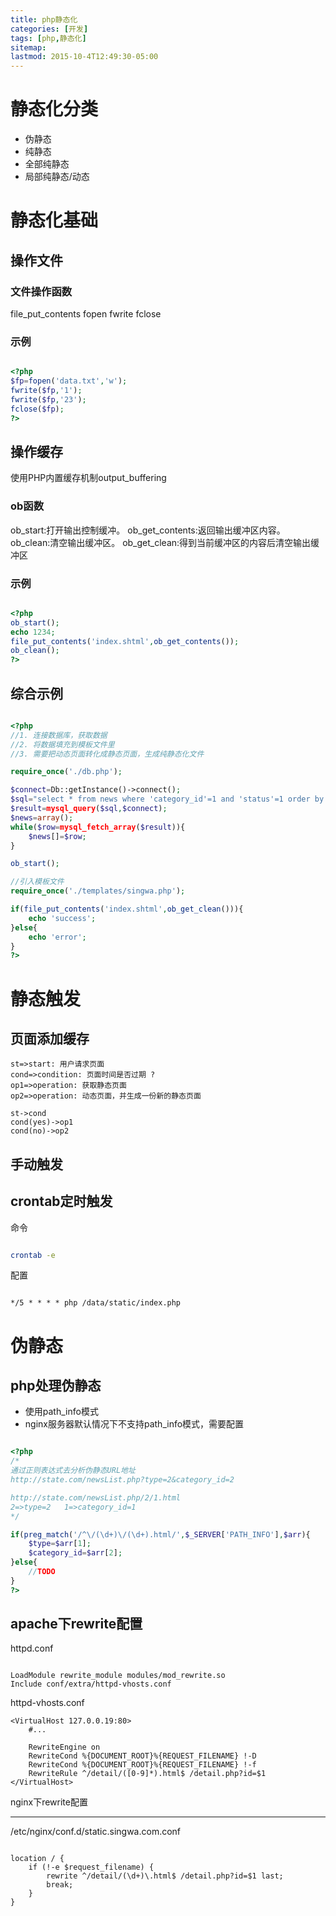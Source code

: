 ```yaml
---
title: php静态化
categories: [开发]
tags: [php,静态化]
sitemap:
lastmod: 2015-10-4T12:49:30-05:00
---
```



静态化分类
===========================

* 伪静态
* 纯静态
 * 全部纯静态
 * 局部纯静态/动态



静态化基础
===========================


操作文件
------------------

### 文件操作函数

file_put_contents
fopen
fwrite
fclose

### 示例

```php

<?php
$fp=fopen('data.txt','w');
fwrite($fp,'1');
fwrite($fp,'23');
fclose($fp);
?>

```



操作缓存 
--------------------

使用PHP内置缓存机制output_buffering


### ob函数

ob_start:打开输出控制缓冲。
ob_get_contents:返回输出缓冲区内容。
ob_clean:清空输出缓冲区。
ob_get_clean:得到当前缓冲区的内容后清空输出缓冲区


### 示例

```php

<?php
ob_start();
echo 1234;
file_put_contents('index.shtml',ob_get_contents());
ob_clean();
?>

```


综合示例
---------------------


```php

<?php
//1. 连接数据库，获取数据
//2. 将数据填充到模板文件里
//3. 需要把动态页面转化成静态页面，生成纯静态化文件

require_once('./db.php');

$connect=Db::getInstance()->connect();
$sql="select * from news where 'category_id'=1 and 'status'=1 order by id desc limit 5";
$result=mysql_query($sql,$connect);
$news=array();
while($row=mysql_fetch_array($result)){
	$news[]=$row;
}

ob_start();

//引入模板文件
require_once('./templates/singwa.php');

if(file_put_contents('index.shtml',ob_get_clean())){
	echo 'success';
}else{
	echo 'error';
}
?>

```



静态触发
===========================


页面添加缓存
----------------------

```flow
st=>start: 用户请求页面
cond=>condition: 页面时间是否过期 ?
op1=>operation: 获取静态页面
op2=>operation: 动态页面，并生成一份新的静态页面

st->cond
cond(yes)->op1
cond(no)->op2
```


手动触发
----------------------


crontab定时触发
----------------------

命令

```bash

crontab -e

```

配置

```

*/5 * * * * php /data/static/index.php

```



伪静态
========================


php处理伪静态
---------------------------------

* 使用path_info模式
* nginx服务器默认情况下不支持path_info模式，需要配置

```php

<?php
/*
通过正则表达式去分析伪静态URL地址
http://state.com/newsList.php?type=2&category_id=2

http://state.com/newsList.php/2/1.html
2=>type=2	1=>category_id=1
*/

if(preg_match('/^\/(\d+)\/(\d+).html/',$_SERVER['PATH_INFO'],$arr){
	$type=$arr[1];
	$category_id=$arr[2];
}else{
	//TODO
}
?>

```


apache下rewrite配置
---------------------------------

httpd.conf

```

LoadModule rewrite_module modules/mod_rewrite.so
Include conf/extra/httpd-vhosts.conf

```

httpd-vhosts.conf

```
<VirtualHost 127.0.0.19:80>
	#...

	RewriteEngine on
	RewriteCond %{DOCUMENT_ROOT}%{REQUEST_FILENAME} !-D
	RewriteCond %{DOCUMENT_ROOT}%{REQUEST_FILENAME} !-f
	RewriteRule ^/detail/([0-9]*).html$ /detail.php?id=$1
</VirtualHost>
```


nginx下rewrite配置

---------------------------------

/etc/nginx/conf.d/static.singwa.com.conf

```

location / {
	if (!-e $request_filename) {
		rewrite ^/detail/(\d+)\.html$ /detail.php?id=$1 last;
		break;
	}
}

```


